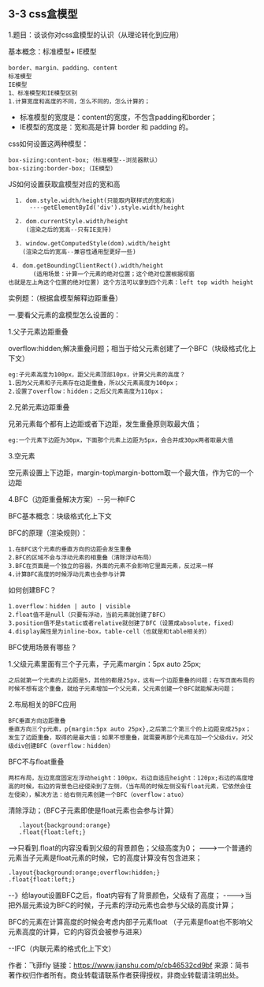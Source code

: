 ## 3-3 css盒模型
1.题目：谈谈你对css盒模型的认识（从理论转化到应用）

基本概念：标准模型+ IE模型

	border、margin、padding、content
	标准模型
	IE模型
	1、标准模型和IE模型区别
	1.计算宽度和高度的不同，怎么不同的，怎么计算的；

+ 标准模型的宽度是：content的宽度，不包含padding和border；  
+ IE模型的宽度是：宽和高是计算 border 和 padding 的。

css如何设置这两种模型：

	box-sizing:content-box;（标准模型--浏览器默认）
	box-sizing:border-box;（IE模型）

JS如何设置获取盒模型对应的宽和高

	  1. dom.style.width/height(只能取内联样式的宽和高)
	      ----getElementById('div').style.width/height
	            
	  2. dom.currentStyle.width/height
	     (渲染之后的宽高--只有IE支持)
	        
	  3. window.getComputedStyle(dom).width/height
	    (渲染之后的宽高--兼容性通用型更好一些)
	            
	 4. dom.getBoundingClientRect().width/height
	       (适用场景：计算一个元素的绝对位置；这个绝对位置根据视窗
	也就是左上角这个位置的绝对位置) 这个方法可以拿到四个元素：left top width height
实例题：（根据盒模型解释边距重叠）

一.要看父元素的盒模型怎么设置的：  

1.父子元素边距重叠

overflow:hidden;解决重叠问题；相当于给父元素创建了一个BFC（块级格式化上下文）

    eg:子元素高度为100px，距父元素顶部10px，计算父元素的高度？
    1.因为父元素和子元素存在边距重叠，所以父元素高度为100px；
    2.设置了overflow：hidden；之后父元素高度为110px；
2.兄弟元素边距重叠

兄弟元素每个都有上边距或者下边距，发生重叠原则取最大值；

    eg:一个元素下边距为30px，下面那个元素上边距为5px，会合并成30px两者取最大值
3.空元素

空元素设置上下边距，margin-top\margin-bottom取一个最大值，作为它的一个边距

4.BFC（边距重叠解决方案）--另一种IFC

BFC基本概念：块级格式化上下文

BFC的原理（渲染规则）：

	1.在BFC这个元素的垂直方向的边距会发生重叠
	2.BFC的区域不会与浮动元素的相重叠（清除浮动布局）
	3.BFC在页面是一个独立的容器，外面的元素不会影响它里面元素，反过来一样
	4.计算BFC高度的时候浮动元素也会参与计算

如何创建BFC？

	1.overflow：hidden | auto | visible
	2.float值不是null（只要有浮动，当前元素就创建了BFC）
	3.position值不是static或者relative就创建了BFC（设置成absolute，fixed）
	4.display属性是为inline-box，table-cell（也就是和table相关的）

BFC使用场景有哪些？

1.父级元素里面有三个子元素，子元素margin：5px auto 25px;

	之后就第一个元素的上边距是5，其他的都是25px，这有一个边距重叠的问题；在写页面布局的时候不想有这个重叠，就给子元素增加一个父元素，父元素创建一个BFC就能解决问题；

2.布局相关的BFC应用

	BFC垂直方向边距重叠
	垂直方向三个p元素，p{margin:5px auto 25px},之后第二个第三个的上边距变成25px；发生了边距重叠，取得的是最大值；如果不想重叠，就需要再那个元素在加一个父级div，对父级div创建BFC（overflow：hidden）

BFC不与float重叠

	两栏布局，左边宽度固定左浮动height：100px，右边自适应height：120px;右边的高度增高的时候，右边的背景色已经侵染到了左侧，（当布局的时候左侧没有float元素，它依然会往左侵染），解决方法：给右侧元素创建一个BFC（overflow：atuo）

清除浮动；（BFC子元素即使是float元素也会参与计算）

	   .layout{background:orange}
	   .float{float:left;}

-->只看到.float的内容没看到父级的背景颜色；父级高度为0；
--->一个普通的元素当子元素是float元素的时候，它的高度计算没有包含进来；

	.layout{background:orange;overflow:hidden;}
	.float{float:left;}

--》给layout设置BFC之后，float内容有了背景颜色，父级有了高度；
---->当把外层元素设为BFC的时候，子元素的浮动元素也会参与父级的高度计算；

BFC的元素在计算高度的时候会考虑内部子元素float
（子元素是float也不影响父元素高度的计算，它的内容页会被参与进来）

--IFC（内联元素的格式化上下文）

作者：飞菲fly
链接：https://www.jianshu.com/p/cb46532cd9bf
来源：简书
著作权归作者所有。商业转载请联系作者获得授权，非商业转载请注明出处。